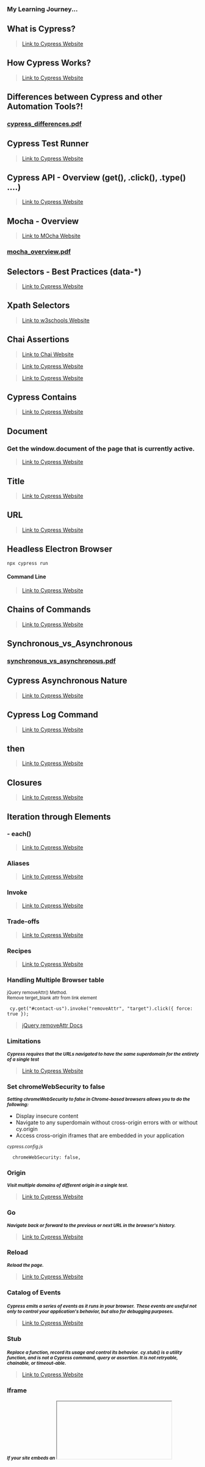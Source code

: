 <!-- @format -->

### My Learning Journey...

## What is Cypress?

> [Link to Cypress Website](https://www.cypress.io/app#browser_testing)

## How Cypress Works?

> [Link to Cypress Website](https://www.cypress.io/how-it-works)

## Differences between Cypress and other Automation Tools?!

### [cypress_differences.pdf](https://github.com/alex197925/cypress-test-website/files/14050846/cypress_differences.pdf)

## Cypress Test Runner

> [Link to Cypress Website](https://doccypress.io/guides/core-concepts/cypress-app)

## Cypress API - Overview (get(), .click(), .type() ....)

> [Link to Cypress Website](https://docs.cypress.io/api/table-of-contents/)

## Mocha - Overview

> [Link to MOcha Website](https://mochajs.org/)

### [mocha_overview.pdf](https://github.com/alex197925/cypress-test-website/files/14050923/mocha_overview.pdf)

## Selectors - Best Practices (data-\*)

> [Link to Cypress Website](https://docs.cypress.io/guides/references/best-practices)

## Xpath Selectors

> [Link to w3schools Website](https://www.w3schools.com/xml/xpath_syntax.asp)

## Chai Assertions

> [Link to Chai Website](https://www.chaijs.com/)

> [Link to Cypress Website](https://docs.cypress.io/guides/references/assertions#Adding-New-Assertions)

> [Link to Cypress Website](https://docs.cypress.io/guides/references/assertions#Chai-jQuery)

## Cypress Contains

> [Link to Cypress Website](https://docs.cypress.io/api/commands/contains#Syntax)

## Document

### Get the window.document of the page that is currently active.

> [Link to Cypress Website](https://docs.cypress.io/api/commands/document#Syntax)

## Title

> [Link to Cypress Website](https://docs.cypress.io/api/commands/title#Syntax)

## URL

> [Link to Cypress Website](https://docs.cypress.io/api/commands/url#Syntax)

## Headless Electron Browser

```
npx cypress run
```

#### Command Line

> [Link to Cypress Website](https://docs.cypress.io/guides/guides/command-line)

## Chains of Commands

> [Link to Cypress Website](https://docs.cypress.io/guides/core-concepts/introduction-to-cypress#Chains-of-Commands)

## Synchronous_vs_Asynchronous

### [synchronous_vs_asynchronous.pdf](https://github.com/alex197925/cypress-test-website/files/14082974/synchronous_vs_asynchronous.pdf)

## Cypress Asynchronous Nature

> [Link to Cypress Website](https://docs.cypress.io/guides/core-concepts/introduction-to-cypress#Commands-Are-Asynchronous)

## Cypress Log Command

> [Link to Cypress Website](https://docs.cypress.io/api/commands/log)

## then

> [Link to Cypress Website](https://docs.cypress.io/api/commands/then)

## Closures

> [Link to Cypress Website](https://docs.cypress.io/guides/core-concepts/variables-and-aliases#Closures)

## Iteration through Elements

### - each()

> [Link to Cypress Website](https://docs.cypress.io/api/commands/each#Examples)

### Aliases

> [Link to Cypress Website](https://docs.cypress.io/guides/core-concepts/variables-and-aliases#Aliases)

### Invoke

> [Link to Cypress Website](https://docs.cypress.io/api/commands/invoke#Syntax)

### Trade-offs

> [Link to Cypress Website](https://docs.cypress.io/guides/references/trade-offs#Permanent-trade-offs-1)

### Recipes

> [Link to Cypress Website](https://docs.cypress.io/examples/recipes/#Fundamentals)

### Handling Multiple Browser table

<small>jQuery removeAttr() Method.</small><br>
<small>Remove terget_blank attr from link element</small>

```
 cy.get("#contact-us").invoke("removeAttr", "target").click({ force: true });
```

> [jQuery removeAttr Docs](https://www.w3schools.com/jquery/html_removeattr.asp)

### Limitations

<small> **_Cypress requires that the URLs navigated to have the same superdomain for the entirety of a single test_**</small>

> [Link to Cypress Website](https://docs.cypress.io/guides/guides/web-security#Limitations)

### Set chromeWebSecurity to false

<small> **_Setting chromeWebSecurity to false in Chrome-based browsers allows you to do the following:_**</small>

- Display insecure content
- Navigate to any superdomain without cross-origin errors with or without cy.origin
- Access cross-origin iframes that are embedded in your application

<small> <em>cypress.config.js</em> </small>

```
  chromeWebSecurity: false,

```

### Origin

<small> **_Visit multiple domains of different origin in a single test._**</small>

> [Link to Cypress Website](https://docs.cypress.io/api/commands/origin#__docusaurus_skipToContent_fallback)

### Go

<small> **_Navigate back or forward to the previous or next URL in the browser's history._**</small>

> [Link to Cypress Website](https://docs.cypress.io/api/commands/go#Syntax)

### Reload

<small> **_Reload the page._**</small>

> [Link to Cypress Website](https://docs.cypress.io/api/commands/reload)

### Catalog of Events

<small> **_Cypress emits a series of events as it runs in your browser._**</small>
<small> **_These events are useful not only to control your application's behavior, but also for debugging purposes._**</small>

> [Link to Cypress Website](https://docs.cypress.io/api/cypress-api/catalog-of-events#Event-Types)

### Stub

<small>**_Replace a function, record its usage and control its behavior._**</small>
<small>**_cy.stub() is a utility function, and is not a Cypress command, query or assertion. It is not retryable, chainable, or timeout-able._**</small>

> [Link to Cypress Website](https://docs.cypress.io/api/commands/stub#Syntax)

### Iframe

<small>**_If your site embeds an <iframe> that is a cross-origin frame,_**</small>
<small>**_Cypress will not be able to automate or communicate with this <iframe>._**</small>

> [Link to Cypress Website](https://docs.cypress.io/guides/guides/web-security#Cross-origin-iframes)

### Check

<small>**_Check checkbox(es) or radio(s)._**</small>

> [Link to Cypress Website](https://docs.cypress.io/api/commands/check#Syntax)

### Uncheck

<small>**_Uncheck checkbox(es)._**</small>

> [Link to Cypress Website](https://docs.cypress.io/api/commands/uncheck)

### Trigger

<small>**_Trigger an event on a DOM element._**</small>

> [Link to Cypress Website](https://docs.cypress.io/api/commands/trigger#Syntax)

### Cypress Cheat Sheet (Traversing DOM Elements)

> [Link to Example Cypress Website](https://example.cypress.io/commands/traversal)

### selectFile

<small>**_Selects a file or files in an HTML5 input element or simulates dragging a file or files into the browser._**</small>

> [Link to Cypress Website](https://docs.cypress.io/api/commands/selectfile#Syntax)

### Hooks

<small>**_These are helpful to set conditions that you want to run before a set of tests or before each test._**</small>
<small>**_They're also helpful to clean up conditions after a set of tests or after each test._**</small>

> [Link to Cypress Website](https://docs.cypress.io/guides/core-concepts/writing-and-organizing-tests#Hooks)

### Fixture

<small>**_Load a fixed set of data located in a file._**</small>

> [Link to Cypress Website](https://docs.cypress.io/api/commands/fixture#Syntax)

### Pause

> [Link to Cypress Website](https://docs.cypress.io/api/commands/pause)

### Wait

<small>**_Wait for a number of milliseconds or wait for an aliased resource to resolve before moving on to the next command._**</small>

> [Link to Cypress Website](https://docs.cypress.io/api/commands/wait#__docusaurus_skipToContent_fallback)

### Multiple reporters

> [Link to Cypress Website](https://docs.cypress.io/guides/tooling/reporters#Multiple-reporters)

### mochawesome-report-generator (marge)

<small>**_marge (mochawesome-report-generator) is the counterpart to mochawesome, </br> a custom reporter for use with the Javascript testing framework, mocha. Marge takes the JSON output from mochawesome and generates </br> a full fledged HTML/CSS report that helps visualize your test suites._**</small>

**Install**

```
npm i mochawesome-report-generator

```

> [Link to npm Website](https://www.npmjs.com/package/mochawesome-report-generator)
